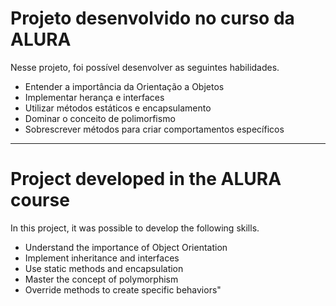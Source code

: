 # Projeto desenvolvido no curso da ALURA

Nesse projeto, foi possível desenvolver as seguintes habilidades.

- Entender a importância da Orientação a Objetos
- Implementar herança e interfaces
- Utilizar métodos estáticos e encapsulamento
- Dominar o conceito de polimorfismo
- Sobrescrever métodos para criar comportamentos específicos

---------------------


# Project developed in the ALURA course

In this project, it was possible to develop the following skills.

- Understand the importance of Object Orientation
- Implement inheritance and interfaces
- Use static methods and encapsulation
- Master the concept of polymorphism
- Override methods to create specific behaviors"
